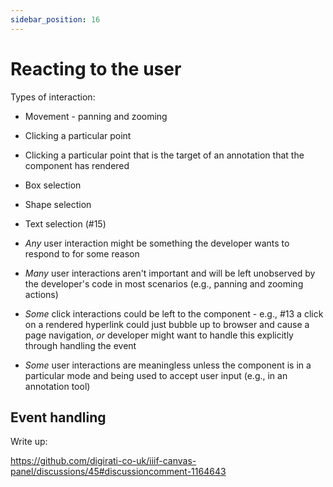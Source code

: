 ```yaml
---
sidebar_position: 16
---
```


# Reacting to the user

Types of interaction:

 - Movement - panning and zooming
 - Clicking a particular point
 - Clicking a particular point that is the target of an annotation that the component has rendered
 - Box selection
 - Shape selection
 - Text selection (#15)

 - _Any_ user interaction might be something the developer wants to respond to for some reason
 - _Many_ user interactions aren't important and will be left unobserved by the developer's code in most scenarios (e.g., panning and zooming actions)
 - _Some_ click interactions could be left to the component - e.g., #13 a click on a rendered hyperlink could just bubble up to browser and cause a page navigation, _or_ developer might want to handle this explicitly through handling the event
 - _Some_ user interactions are meaningless unless the component is in a particular mode and being used to accept user input (e.g., in an annotation tool)


## Event handling

Write up:

https://github.com/digirati-co-uk/iiif-canvas-panel/discussions/45#discussioncomment-1164643